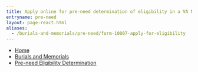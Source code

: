 ```yaml
---
title: Apply online for pre-need determination of eligibility in a VA National Cemetery
entryname: pre-need
layout: page-react.html
aliases:
  - /burials-and-memorials/pre-need/form-10007-apply-for-eligibility
---
```

<nav aria-label="Breadcrumb" aria-live="polite" class="va-nav-breadcrumbs"
id="va-breadcrumbs">
  <ul class="row va-nav-breadcrumbs-list columns" id="va-breadcrumbs-list">
    <li><a href="/">Home</a></li>
    <li><a href="/burials-and-memorials/">Burials and Memorials</a></li>
    <li><a aria-current="page" href="/burials-and-memorials/pre-need/">Pre-need Eligibility Determination</a></li>
  </ul>
</nav>
